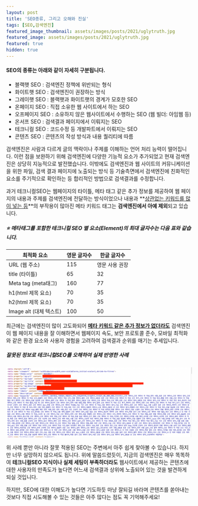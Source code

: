 ```yaml
---
layout: post
title: 'SEO종류, 그리고 오해와 진실'
tags: [SEO,검색엔진]
featured_image_thumbnail: assets/images/posts/2021/uglytruth.jpg
featured_image: assets/images/posts/2021/uglytruth.jpg
featured: true
hidden: true
---
```



#### SEO의 종류는 아래와 같이 자세히 구분됩니다.

- 블랙햇 SEO : 검색엔진 정책에 위반되는 형식
- 화이트햇 SEO : 검색엔진이 권장하는 방식
- 그레이햇 SEO : 블랙햇과 화이트햇의 경계가 모호한 SEO
- 온페이지 SEO : 직접 소유한 웹 사이트에서 하는 SEO
- 오프페이지 SEO : 소유하지 않은 웹사이트에서 수행하는 SEO (웹 빌더: 아임웹 등)
- 온서프 SEO : 검색결과 페이지에서 이뤄지는 SEO
- 테크니컬 SEO : 코드수정 등 개발파트에서 이뤄지는 SEO
- 콘텐츠 SEO : 콘텐츠의 작성 방식과 내용 퀄리티에 따름



검색엔진은 사람과 다르게 글의 맥락이나 주제를 이해하는 언어 처리 능력이 떨어집니다. 이런 점을 보완하기 위해 검색엔진에 다양한 기능적 요소가 추가되었고 현재 검색엔진은 상당히 지능적으로 발전했습니다. 이밖에도 검색엔진과 웹 사이트의 커뮤니케이션을 위한 파일, 검색 결과 페이지에 노출되는 방식 등 기술측면에서 검색엔진에 친화적인 요소를 주기적으로 확인하는 등 합리적인 방법으로 검색결과를 수정합니다.

과거 테크니컬SEO는 웹페이지의 타이틀, 메타 태그 같은 추가 정보를 제공하여 웹 페이지의 내용과 주제를 검색엔진에 전달하는 방식이었으나 내용과 **<u>상관없는 키워드를 많이 넣는 등</u>**의 부작용이 많아진 메타 키워드 태그는 **검색엔진에서 아예 제외**되고 있습니다.



##### ⭐️ 메타태그를 포함한 테크니컬 SEO 별 요소(Element)의 최대 글자수는 다음 표와 같습니다.

| 최적화 요소                        | 영문 글자수 | 한글 글자수 |
| ---------------------------------- | ----------------- | ----------------- |
| URL (웹 주소)                       | 115               | 영문 사용 권장    |
| title (타이틀)                      | 65                | 32                |
| Meta tag (meta태그)                 | 160               | 77                |
| h1(html 제목 요소)                 | 70                | 35                |
| h2(html 제목 요소)                 | 70                | 35                |
| Image alt (대체 텍스트) | 100               | 50                |

최근에는 검색엔진이 많이 고도화되어 **<u>메타 키워드 같은 추가 정보가 없더라도</u>** 검색엔진이 웹 페이지 내용을 잘 이해하면서 웹페이지 속도, 보안 프로토콜 준수, 모바일 최적화와 같은 환경 요소와 사용자 경험을 고려하여 검색결과 순위를 매기는 추세입니다.



##### 잘못된 정보로 테크니컬SEO를 오해하여 실제 반영한 사례

![잘못된 SEO 사례](./assets/images/posts/2021/badexample.jpg)



위 사례 뿐만 아니라 잘못 적용된 SEO는 주변에서 아주 쉽게 찾아볼 수 있습니다. 하지만 너무 실망하지 않으셔도 됩니다. 위에 말씀드렸듯이, 지금의 검색엔진은 매우 똑똑하여 **테크니컬SEO 지식이나 실제 세팅이 부족하더라도** 웹사이트에서 제공하는 콘텐츠에 대한 사용자의 만족도가 높다면 어느새 검색결과 상위에 노출되어 있는 것을 발견하게 되실 것입니다.



하지만, SEO에 대한 이해도가 높다면 기도하듯 마냥 잘되길 바라며 콘텐츠를 쏟아내는 것보다 직접 시도해볼 수 있는 것들은 아주 많다는 점도 꼭 기억해주세요!
